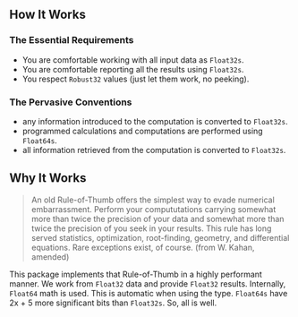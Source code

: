 ## How It Works

### The Essential Requirements

- You are comfortable working with all input data as `Float32s`.
- You are comfortable reporting all the results using `Float32s`.
- You respect `Robust32` values (just let them work, no peeking).

### The Pervasive Conventions

- any information introduced to the computation is converted to `Float32s`.
- programmed calculations and computations are performed using `Float64s`.
- all information retrieved from the computation is converted to `Float32s`.

## Why It Works


> An old Rule-of-Thumb offers the simplest way to evade numerical embarrassment.
 Perform your compututations carrying somewhat more than twice the precision
 of your data and somewhat more than twice the precision of you seek in your results.
 This rule has long served statistics, optimization, root-finding, geometry,
 and differential equations. Rare exceptions exist, of course.
 > (from W. Kahan, amended)
 
 This package implements that Rule-of-Thumb in a highly performant manner.
 We work from `Float32` data and provide `Float32` results.
 Internally, `Float64` math is used. This is automatic when using the type.
 `Float64s` have 2x + 5 more significant bits than `Float32s`.
 So, all is well.

